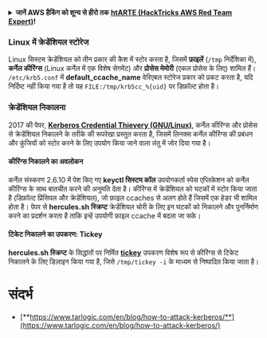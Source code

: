 <details>

<summary><strong>जानें AWS हैकिंग को शून्य से हीरो तक</strong> <a href="https://training.hacktricks.xyz/courses/arte"><strong>htARTE (HackTricks AWS Red Team Expert)</strong></a><strong>!</strong></summary>

HackTricks का समर्थन करने के अन्य तरीके:

* यदि आप अपनी कंपनी का विज्ञापन **HackTricks में देखना चाहते हैं** या **HackTricks को PDF में डाउनलोड करना चाहते हैं** तो [**सब्सक्रिप्शन प्लान्स**](https://github.com/sponsors/carlospolop) की जांच करें!
* [**आधिकारिक PEASS & HackTricks स्वैग**](https://peass.creator-spring.com) प्राप्त करें
* [**The PEASS Family**](https://opensea.io/collection/the-peass-family) की खोज करें, हमारा विशेष [**NFTs**](https://opensea.io/collection/the-peass-family) संग्रह
* **शामिल हों** 💬 [**डिस्कॉर्ड समूह**](https://discord.gg/hRep4RUj7f) या [**टेलीग्राम समूह**](https://t.me/peass) या **मुझे** **ट्विटर** 🐦 [**@carlospolopm**](https://twitter.com/carlospolopm)** का पालन करें।**
* **हैकिंग ट्रिक्स साझा करें** द्वारा PRs सबमिट करके [**HackTricks**](https://github.com/carlospolop/hacktricks) और [**HackTricks Cloud**](https://github.com/carlospolop/hacktricks-cloud) github repos में।

</details>


### Linux में क्रेडेंशियल स्टोरेज
Linux सिस्टम क्रेडेंशियल को तीन प्रकार की कैश में स्टोर करता है, जिसमें **फ़ाइलें** (`/tmp` निर्देशिका में), **कर्नेल कीरिंग्स** (Linux कर्नेल में एक विशेष सेगमेंट) और **प्रोसेस मेमोरी** (एकल प्रोसेस के लिए) शामिल हैं। `/etc/krb5.conf` में **default\_ccache\_name** वेरिएबल स्टोरेज प्रकार को प्रकट करता है, यदि निर्दिष्ट नहीं किया गया है तो यह `FILE:/tmp/krb5cc_%{uid}` पर डिफ़ॉल्ट होता है।

### क्रेडेंशियल निकालना
2017 की पेपर, [**Kerberos Credential Thievery (GNU/Linux)**](https://www.delaat.net/rp/2016-2017/p97/report.pdf), कर्नेल कीरिंग्स और प्रोसेस से क्रेडेंशियल निकालने के तरीके की रूपरेखा प्रस्तुत करता है, जिसमें लिनक्स कर्नेल कीरिंग्स की प्रबंधन और कुंजियों को स्टोर करने के लिए उपयोग किया जाने वाला तंतु में जोर दिया गया है।

#### कीरिंग्स निकालने का अवलोकन
कर्नेल संस्करण 2.6.10 में पेश किए गए **keyctl सिस्टम कॉल** उपयोगकर्ता स्पेस एप्लिकेशन को कर्नेल कीरिंग्स के साथ बातचीत करने की अनुमति देता है। कीरिंग्स में क्रेडेंशियल को घटकों में स्टोर किया जाता है (डिफ़ॉल्ट प्रिंसिपल और क्रेडेंशियल), जो फ़ाइल ccaches से अलग होते हैं जिसमें एक हेडर भी शामिल होता है। पेपर से **hercules.sh स्क्रिप्ट** क्रेडेंशियल चोरी के लिए इन घटकों को निकालने और पुनर्निर्माण करने का प्रदर्शन करता है ताकि इन्हें उपयोगी फ़ाइल ccache में बदला जा सके।

#### टिकेट निकालने का उपकरण: Tickey
**hercules.sh स्क्रिप्ट** के सिद्धांतों पर निर्मित [**tickey**](https://github.com/TarlogicSecurity/tickey) उपकरण विशेष रूप से कीरिंग्स से टिकेट निकालने के लिए डिज़ाइन किया गया है, जिसे `/tmp/tickey -i` के माध्यम से निष्पादित किया जाता है।

# संदर्भ
* [**https://www.tarlogic.com/en/blog/how-to-attack-kerberos/**](https://www.tarlogic.com/en/blog/how-to-attack-kerberos/)

</details>
